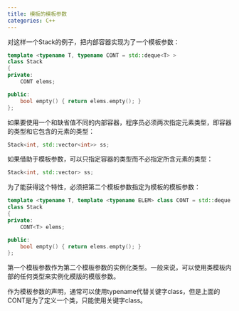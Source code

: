 ```yaml
---
title: 模板的模板参数
categories: C++
---
```


对这样一个Stack的例子，把内部容器实现为了一个模板参数：
``` C++
template <typename T, typename CONT = std::deque<T> >
class Stack
{
private:
	CONT elems;

public:
	bool empty() { return elems.empty(); }
};
```
如果要使用一个和缺省值不同的内部容器，程序员必须两次指定元素类型，即容器的类型和它包含的元素的类型：
``` C++
Stack<int, std::vector<int>> ss;
```
如果借助于模板参数，可以只指定容器的类型而不必指定所含元素的类型：
``` C++
Stack<int, std::vector> ss;
```
为了能获得这个特性，必须把第二个模板参数指定为模板的模板参数：
``` C++
template <typename T, template <typename ELEM> class CONT = std::deque >
class Stack
{
private:
	CONT<T> elems;

public:
	bool empty() { return elems.empty(); }
};
```
第一个模板参数作为第二个模板参数的实例化类型。一般来说，可以使用类模板内部的任何类型来实例化模版的模版参数。

作为模板参数的声明，通常可以使用typename代替关键字class，但是上面的CONT是为了定义一个类，只能使用关键字class。


